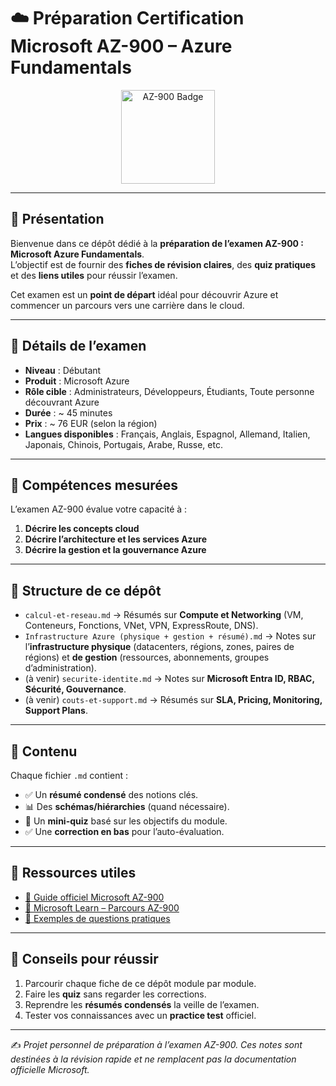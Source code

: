 # ☁️ Préparation Certification Microsoft AZ-900 – Azure Fundamentals  

<p align="center">
  <img src="https://learn.microsoft.com/fr-fr/media/learn/certification/badges/microsoft-certified-fundamentals-badge.svg" alt="AZ-900 Badge" width="150"/>
</p>

---

## 📌 Présentation

Bienvenue dans ce dépôt dédié à la **préparation de l’examen AZ-900 : Microsoft Azure Fundamentals**.  
L’objectif est de fournir des **fiches de révision claires**, des **quiz pratiques** et des **liens utiles** pour réussir l’examen.  

Cet examen est un **point de départ** idéal pour découvrir Azure et commencer un parcours vers une carrière dans le cloud.  

---

## 🧾 Détails de l’examen

- **Niveau** : Débutant  
- **Produit** : Microsoft Azure  
- **Rôle cible** : Administrateurs, Développeurs, Étudiants, Toute personne découvrant Azure  
- **Durée** : ~ 45 minutes  
- **Prix** : ~ 76 EUR (selon la région)  
- **Langues disponibles** : Français, Anglais, Espagnol, Allemand, Italien, Japonais, Chinois, Portugais, Arabe, Russe, etc.  

---

## 🎯 Compétences mesurées

L’examen AZ-900 évalue votre capacité à :  

1. **Décrire les concepts cloud**  
2. **Décrire l’architecture et les services Azure**  
3. **Décrire la gestion et la gouvernance Azure**  

---

## 📂 Structure de ce dépôt

- `calcul-et-reseau.md` → Résumés sur **Compute et Networking** (VM, Conteneurs, Fonctions, VNet, VPN, ExpressRoute, DNS).  
- `Infrastructure Azure (physique + gestion + résumé).md` → Notes sur l’**infrastructure physique** (datacenters, régions, zones, paires de régions) et **de gestion** (ressources, abonnements, groupes d’administration).  
- (à venir) `securite-identite.md` → Notes sur **Microsoft Entra ID, RBAC, Sécurité, Gouvernance**.  
- (à venir) `couts-et-support.md` → Résumés sur **SLA, Pricing, Monitoring, Support Plans**.  

---

## 📝 Contenu

Chaque fichier `.md` contient :  
- ✅ Un **résumé condensé** des notions clés.  
- 📊 Des **schémas/hiérarchies** (quand nécessaire).  
- 📝 Un **mini-quiz** basé sur les objectifs du module.  
- ✅ Une **correction en bas** pour l’auto-évaluation.  

---

## 📖 Ressources utiles

- [📘 Guide officiel Microsoft AZ-900](https://learn.microsoft.com/fr-fr/certifications/exams/az-900/)  
- [🎯 Microsoft Learn – Parcours AZ-900](https://learn.microsoft.com/fr-fr/training/courses/az-900t01)  
- [📝 Exemples de questions pratiques](https://learn.microsoft.com/fr-fr/certifications/resources/study-guides/az-900)  

---

## 🚀 Conseils pour réussir

1. Parcourir chaque fiche de ce dépôt module par module.  
2. Faire les **quiz** sans regarder les corrections.  
3. Reprendre les **résumés condensés** la veille de l’examen.  
4. Tester vos connaissances avec un **practice test** officiel.  

---

✍️ *Projet personnel de préparation à l’examen AZ-900. Ces notes sont destinées à la révision rapide et ne remplacent pas la documentation officielle Microsoft.*
